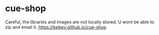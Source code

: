 # cue-shop
Careful, the libraries and images are not locally stored. U wont be able to zip and email it.
https://keikey.github.io/cue-shop
